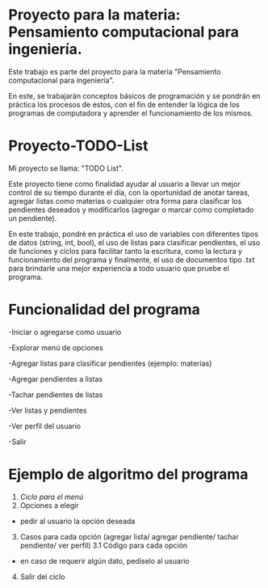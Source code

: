 # Proyecto para la materia: Pensamiento computacional para ingeniería.
Este trabajo es parte del proyecto para la materia "Pensamiento computacional para ingeniería".

En este, se trabajarán conceptos básicos de programación y se pondrán en práctica los procesos de estos, con el fin de entender la lógica de los programas de computadora y aprender el funcionamiento de los mismos.


# Proyecto-TODO-List

Mi proyecto se llama: "TODO List".

Este proyecto tiene como finalidad ayudar al usuario a llevar un mejor control de su tiempo durante el día, con la oportunidad de anotar tareas, agregar listas como materias o cualquier otra forma para clasificar los pendientes deseados y modificarlos (agregar o marcar como completado un pendiente).

En este trabajo, pondré en práctica el uso de variables con diferentes tipos de datos (string, int, bool), el uso de listas para clasificar pendientes, el uso de funciones y ciclos para facilitar tanto la escritura, como la lectura y funcionamiento del programa y finalmente, el uso de documentos tipo .txt para brindarle una mejor experiencia a todo usuario que pruebe el programa.


# Funcionalidad del programa

-Iniciar o agregarse como usuario

-Explorar menú de opciones

-Agregar listas para clasificar pendientes (ejemplo: materias)

-Agregar pendientes a listas

-Tachar pendientes de listas

-Ver listas y pendientes

-Ver perfil del usuario

-Salir


# Ejemplo de algoritmo del programa

1. *Ciclo para el menú*
2. Opciones a elegir
- pedir al usuario la opción deseada
3. Casos para cada opción (agregar lista/ agregar pendiente/ tachar pendiente/ ver perfil)
  3.1 Código para cada opción
  - en caso de requerir algún dato, pedíselo al usuario
4. Salir del ciclo  
